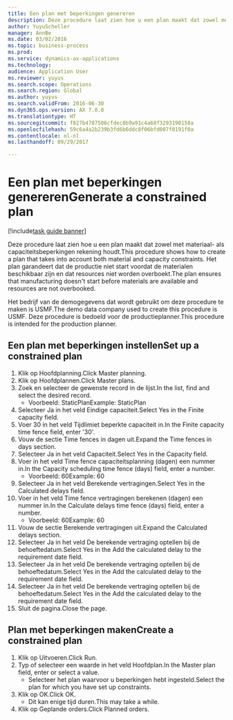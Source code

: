 ```yaml
--- 
title: Een plan met beperkingen genereren
description: Deze procedure laat zien hoe u een plan maakt dat zowel met materiaal- als capaciteitsbeperkingen rekening houdt.
author: YuyuScheller
manager: AnnBe
ms.date: 03/02/2016
ms.topic: business-process
ms.prod: 
ms.service: dynamics-ax-applications
ms.technology: 
audience: Application User
ms.reviewer: yuyus
ms.search.scope: Operations
ms.search.region: Global
ms.author: yuyus
ms.search.validFrom: 2016-06-30
ms.dyn365.ops.version: AX 7.0.0
ms.translationtype: HT
ms.sourcegitcommit: f827b4787506cfdec8b9a91c4a68f3293190158a
ms.openlocfilehash: 59c6a4a2b239b3fd6b6ddc8f06bfd007f0191f0a
ms.contentlocale: nl-nl
ms.lasthandoff: 09/29/2017

---
```

# <a name="generate-a-constrained-plan"></a><span data-ttu-id="b6842-103">Een plan met beperkingen genereren</span><span class="sxs-lookup"><span data-stu-id="b6842-103">Generate a constrained plan</span></span>

[!include[task guide banner](../../includes/task-guide-banner.md)]

<span data-ttu-id="b6842-104">Deze procedure laat zien hoe u een plan maakt dat zowel met materiaal- als capaciteitsbeperkingen rekening houdt.</span><span class="sxs-lookup"><span data-stu-id="b6842-104">This procedure shows how to create a plan that takes into account both material and capacity constraints.</span></span> <span data-ttu-id="b6842-105">Het plan garandeert dat de productie niet start voordat de materialen beschikbaar zijn en dat resources niet worden overboekt.</span><span class="sxs-lookup"><span data-stu-id="b6842-105">The plan ensures that manufacturing doesn't start before materials are available and resources are not overbooked.</span></span> 

<span data-ttu-id="b6842-106">Het bedrijf van de demogegevens dat wordt gebruikt om deze procedure te maken is USMF.</span><span class="sxs-lookup"><span data-stu-id="b6842-106">The demo data company used to create this procedure is USMF.</span></span> <span data-ttu-id="b6842-107">Deze procedure is bedoeld voor de productieplanner.</span><span class="sxs-lookup"><span data-stu-id="b6842-107">This procedure is intended for the production planner.</span></span>


## <a name="set-up-a-constrained-plan"></a><span data-ttu-id="b6842-108">Een plan met beperkingen instellen</span><span class="sxs-lookup"><span data-stu-id="b6842-108">Set up a constrained plan</span></span>
1. <span data-ttu-id="b6842-109">Klik op Hoofdplanning.</span><span class="sxs-lookup"><span data-stu-id="b6842-109">Click Master planning.</span></span>
2. <span data-ttu-id="b6842-110">Klik op Hoofdplannen.</span><span class="sxs-lookup"><span data-stu-id="b6842-110">Click Master plans.</span></span>
3. <span data-ttu-id="b6842-111">Zoek en selecteer de gewenste record in de lijst.</span><span class="sxs-lookup"><span data-stu-id="b6842-111">In the list, find and select the desired record.</span></span>
    * <span data-ttu-id="b6842-112">Voorbeeld: StaticPlan</span><span class="sxs-lookup"><span data-stu-id="b6842-112">Example: StaticPlan</span></span>  
4. <span data-ttu-id="b6842-113">Selecteer Ja in het veld Eindige capaciteit.</span><span class="sxs-lookup"><span data-stu-id="b6842-113">Select Yes in the Finite capacity field.</span></span>
5. <span data-ttu-id="b6842-114">Voer 30 in het veld Tijdlimiet beperkte capaciteit in.</span><span class="sxs-lookup"><span data-stu-id="b6842-114">In the Finite capacity time fence field, enter '30'.</span></span>
6. <span data-ttu-id="b6842-115">Vouw de sectie Time fences in dagen uit.</span><span class="sxs-lookup"><span data-stu-id="b6842-115">Expand the Time fences in days section.</span></span>
7. <span data-ttu-id="b6842-116">Selecteer Ja in het veld Capaciteit.</span><span class="sxs-lookup"><span data-stu-id="b6842-116">Select Yes in the Capacity field.</span></span>
8. <span data-ttu-id="b6842-117">Voer in het veld Time fence capaciteitsplanning (dagen) een nummer in.</span><span class="sxs-lookup"><span data-stu-id="b6842-117">In the Capacity scheduling time fence (days) field, enter a number.</span></span>
    * <span data-ttu-id="b6842-118">Voorbeeld: 60</span><span class="sxs-lookup"><span data-stu-id="b6842-118">Example: 60</span></span>  
9. <span data-ttu-id="b6842-119">Selecteer Ja in het veld Berekende vertragingen.</span><span class="sxs-lookup"><span data-stu-id="b6842-119">Select Yes in the Calculated delays field.</span></span>
10. <span data-ttu-id="b6842-120">Voer in het veld Time fence vertragingen berekenen (dagen) een nummer in.</span><span class="sxs-lookup"><span data-stu-id="b6842-120">In the Calculate delays time fence (days) field, enter a number.</span></span>
    * <span data-ttu-id="b6842-121">Voorbeeld: 60</span><span class="sxs-lookup"><span data-stu-id="b6842-121">Example: 60</span></span>  
11. <span data-ttu-id="b6842-122">Vouw de sectie Berekende vertragingen uit.</span><span class="sxs-lookup"><span data-stu-id="b6842-122">Expand the Calculated delays section.</span></span>
12. <span data-ttu-id="b6842-123">Selecteer Ja in het veld De berekende vertraging optellen bij de behoeftedatum.</span><span class="sxs-lookup"><span data-stu-id="b6842-123">Select Yes in the Add the calculated delay to the requirement date field.</span></span>
13. <span data-ttu-id="b6842-124">Selecteer Ja in het veld De berekende vertraging optellen bij de behoeftedatum.</span><span class="sxs-lookup"><span data-stu-id="b6842-124">Select Yes in the Add the calculated delay to the requirement date field.</span></span>
14. <span data-ttu-id="b6842-125">Selecteer Ja in het veld De berekende vertraging optellen bij de behoeftedatum.</span><span class="sxs-lookup"><span data-stu-id="b6842-125">Select Yes in the Add the calculated delay to the requirement date field.</span></span>
15. <span data-ttu-id="b6842-126">Sluit de pagina.</span><span class="sxs-lookup"><span data-stu-id="b6842-126">Close the page.</span></span>

## <a name="create-a-constrained-plan"></a><span data-ttu-id="b6842-127">Plan met beperkingen maken</span><span class="sxs-lookup"><span data-stu-id="b6842-127">Create a constrained plan</span></span>
1. <span data-ttu-id="b6842-128">Klik op Uitvoeren.</span><span class="sxs-lookup"><span data-stu-id="b6842-128">Click Run.</span></span>
2. <span data-ttu-id="b6842-129">Typ of selecteer een waarde in het veld Hoofdplan.</span><span class="sxs-lookup"><span data-stu-id="b6842-129">In the Master plan field, enter or select a value.</span></span>
    * <span data-ttu-id="b6842-130">Selecteer het plan waarvoor u beperkingen hebt ingesteld.</span><span class="sxs-lookup"><span data-stu-id="b6842-130">Select the plan for which you have set up constraints.</span></span>  
3. <span data-ttu-id="b6842-131">Klik op OK.</span><span class="sxs-lookup"><span data-stu-id="b6842-131">Click OK.</span></span>
    * <span data-ttu-id="b6842-132">Dit kan enige tijd duren.</span><span class="sxs-lookup"><span data-stu-id="b6842-132">This may take a while.</span></span>  
4. <span data-ttu-id="b6842-133">Klik op Geplande orders.</span><span class="sxs-lookup"><span data-stu-id="b6842-133">Click Planned orders.</span></span>



